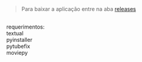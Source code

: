 ##
>Para baixar a aplicação entre na aba [releases](http://github.com/hiagosso/pyMediaDownloader/releases)
##
requerimentos:  
textual  
pyinstaller  
pytubefix  
moviepy

